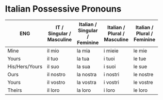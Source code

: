 # Italian Possessive Pronouns


| ENG | IT / Singular / Masculine | Italian / Singular / Feminine | Italian / Plural / Masculine | Italian / Plural / Feminine |
| --- | --- | --- | --- | --- |
| Mine | il mio | la mia | i mieie | le mie |
| Yours | il tuo | la tua | i tuoi | le tue |
| His/Hers/Yours | il suo | la sua | i suoi | le sue |
| Ours | il nostro | la nostra | i nostri | le nostre |
| Yours | il vostro | la vostra | i vostri | le vostre |
| Theirs | il loro | la loro | i loro | le loro |